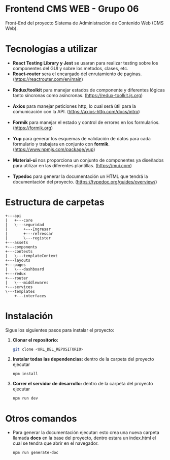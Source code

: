 # Frontend CMS WEB - Grupo 06

Front-End del proyecto Sistema de Administración de Contenido Web (CMS Web).

#  Tecnologías a utilizar
- <b>React Testing Library y Jest</b> se usaran para realizar testing sobre los componentes del GUI y sobre los metodos, clases, etc.
- <b>React-router</b> sera el encargado del enrutamiento de paginas. (https://reactrouter.com/en/main)
<br/><br/>
- <b>Redux/toolkit</b> para manejar estados de componente y diferentes lógicas tanto síncronas como asíncronas. (https://redux-toolkit.js.org)
<br/><br/>
- <b>Axios</b> para manejar peticiones http, lo cual será útil para la comunicación con la API. (https://axios-http.com/docs/intro)
<br/><br/>
- <b>Formik</b> para manejar el estado y control de errores en los formularios. (https://formik.org)
<br/><br/>
- <b>Yup</b>  para generar los esquemas de validación de datos para cada formulario y trabajara en conjunto con <b>formik</b>. (https://www.npmjs.com/package/yup)
<br/><br/>
- <b>Material-ui</b> nos proporciona un conjunto de componentes ya diseñados para utilizar en las diferentes plantillas. (https://mui.com)
<br/><br/>
- <b>Typedoc</b> para generar la documentación un HTML que tendrá la documentación del proyecto. (https://typedoc.org/guides/overview/)


# Estructura de carpetas
```text
+---api
|   +---core
|   \---seguridad
|       +---Ingresar
|       +---refrescar
|       \---register
+---assets
+---components
+---contexts
|   \---templateContext
+---layouts
+---pages
|   \---dashboard
+---redux
+---router
|   \---middlewares
+---services
\---templates
    +---interfaces
```

# Instalación

Sigue los siguientes pasos para instalar el proyecto:

1.  **Clonar el repositorio:**
     ```bash
     git clone <URL_DEL_REPOSITORIO>
    ```
1.  **Instalar todas las dependencias:**
        dentro de la carpeta del proyecto ejecutar
    ```bash
    npm install
    ```
 1.  **Correr el servidor de desarrollo:**
        dentro de la carpeta del proyecto ejecutar
     ```bash
     npm run dev
     ```

# Otros comandos
- Para generar la documentación ejecutar:
esto crea una nueva carpeta llamada <b>docs</b> en la base del proyecto, dentro estara un index.html el cual se tendra que abrir en el navegador.
     ```bash
     npm run generate-doc
     ```

